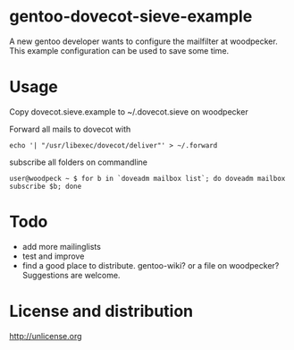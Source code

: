 # gentoo-dovecot-sieve-example

A new gentoo developer wants to configure the mailfilter at woodpecker. 
This example configuration can be used to save some time.

Usage
=====

Copy dovecot.sieve.example to ~/.dovecot.sieve on woodpecker

Forward all mails to dovecot with

    echo '| "/usr/libexec/dovecot/deliver"' > ~/.forward

subscribe all folders on commandline

    user@woodpeck ~ $ for b in `doveadm mailbox list`; do doveadm mailbox subscribe $b; done

Todo
====
* add more mailinglists
* test and improve
* find a good place to distribute. gentoo-wiki? or a file on woodpecker? Suggestions are welcome.


License and distribution
========================
http://unlicense.org
